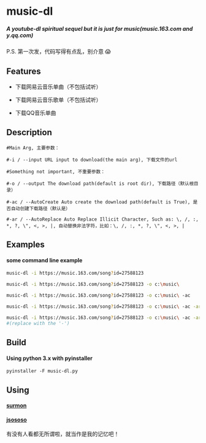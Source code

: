 # music-dl
##### A youtube-dl spiritual sequel but it is just for music(music.163.com and y.qq.com)
P.S. 第一次发，代码写得有点乱，别介意 😱

## Features

- 下载网易云音乐单曲（不包括试听）

- 下载网易云音乐歌单（不包括试听）

- 下载QQ音乐单曲

## Description

```
#Main Arg, 主要参数：

#-i / --input URL input to download(the main arg), 下载文件的url

#Something not important, 不重要参数：

#-o / --output The download path(default is root dir), 下载路径（默认根目录）

#-ac / --AutoCreate Auto create the download path(default is True), 是否自动创建下载路径（默认是）

#-ar / --AutoReplace Auto Replace Illicit Character, Such as: \, /, :, *, ?, \", <, >, |, 自动替换非法字符，比如：\, /, :, *, ?, \", <, >, |
```

## Examples

#### some command line example
```bash
music-dl -i https://music.163.com/song?id=27588123

music-dl -i https://music.163.com/song?id=27588123 -o c:\music\

music-dl -i https://music.163.com/song?id=27588123 -o c:\music\ -ac

music-dl -i https://music.163.com/song?id=27588123 -o c:\music\ -ac -ar

music-dl -i https://music.163.com/song?id=27588123 -o c:\music\ -ac -ar -
#(replace with the '-')

```

## Build

#### Using python 3.x with pyinstaller
```
pyinstaller -F music-dl.py
```

## Using

#### [surmon](https://github.com/surmon-chinae "surmon")
#### [jsososo](https://github.com/jsososo "jsososo")

有没有人看都无所谓啦，就当作是我的记忆吧！


